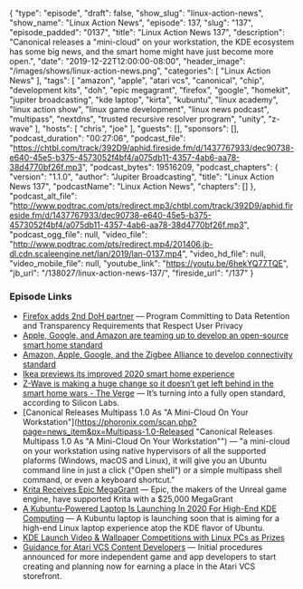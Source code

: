 {
  "type": "episode",
  "draft": false,
  "show_slug": "linux-action-news",
  "show_name": "Linux Action News",
  "episode": 137,
  "slug": "137",
  "episode_padded": "0137",
  "title": "Linux Action News 137",
  "description": "Canonical releases a \"mini-cloud\" on your workstation, the KDE ecosystem has some big news, and the smart home might have just become more open.",
  "date": "2019-12-22T12:00:00-08:00",
  "header_image": "/images/shows/linux-action-news.png",
  "categories": [
    "Linux Action News"
  ],
  "tags": [
    "amazon",
    "apple",
    "atari vcs",
    "canonical",
    "chip",
    "development kits",
    "doh",
    "epic megagrant",
    "firefox",
    "google",
    "homekit",
    "jupiter broadcasting",
    "kde laptop",
    "kirta",
    "kubuntu",
    "linux academy",
    "linux action show",
    "linux game development",
    "linux news podcast",
    "multipass",
    "nextdns",
    "trusted recursive resolver program",
    "unity",
    "z-wave"
  ],
  "hosts": [
    "chris",
    "joe"
  ],
  "guests": [],
  "sponsors": [],
  "podcast_duration": "00:27:06",
  "podcast_file": "https://chtbl.com/track/392D9/aphid.fireside.fm/d/1437767933/dec90738-e640-45e5-b375-4573052f4bf4/a075db11-4357-4ab6-aa78-38d4770bf26f.mp3",
  "podcast_bytes": 19516209,
  "podcast_chapters": {
    "version": "1.1.0",
    "author": "Jupiter Broadcasting",
    "title": "Linux Action News 137",
    "podcastName": "Linux Action News",
    "chapters": []
  },
  "podcast_alt_file": "http://www.podtrac.com/pts/redirect.mp3/chtbl.com/track/392D9/aphid.fireside.fm/d/1437767933/dec90738-e640-45e5-b375-4573052f4bf4/a075db11-4357-4ab6-aa78-38d4770bf26f.mp3",
  "podcast_ogg_file": null,
  "video_file": "http://www.podtrac.com/pts/redirect.mp4/201406.jb-dl.cdn.scaleengine.net/lan/2019/lan-0137.mp4",
  "video_hd_file": null,
  "video_mobile_file": null,
  "youtube_link": "https://youtu.be/6hekYQ77TQE",
  "jb_url": "/138027/linux-action-news-137/",
  "fireside_url": "/137"
}


### Episode Links

  * [Firefox adds 2nd DoH partner](https://blog.mozilla.org/blog/2019/12/17/firefox-announces-new-partner-in-delivering-private-and-secure-dns-services-to-users/ "Firefox adds 2nd DoH partner") — Program Committing to Data Retention and Transparency Requirements that Respect User Privacy
  * [Apple, Google, and Amazon are teaming up to develop an open-source smart home standard](https://www.theverge.com/2019/12/18/21027890/apple-google-amazon-smart-home-standard-zigbee-connected-ip-project "Apple, Google, and Amazon are teaming up to develop an open-source smart home standard")
  * [Amazon, Apple, Google, and the Zigbee Alliance to develop connectivity standard](https://www.apple.com/newsroom/2019/12/amazon-apple-google-and-the-zigbee-alliance-to-develop-connectivity-standard/ "Amazon, Apple, Google, and the Zigbee Alliance to develop connectivity standard")
  * [Ikea previews its improved 2020 smart home experience](https://www.theverge.com/2019/12/18/21025798/ikea-home-smart-scenes-shortcut-button-onboarding-upgrade-software-price "Ikea previews its improved 2020 smart home experience")
  * [Z-Wave is making a huge change so it doesn’t get left behind in the smart home wars - The Verge](https://www.theverge.com/2019/12/19/21029661/zwave-open-standard-radios-smart-home-multiple-vendors-silicon-labs "Z-Wave is making a huge change so it doesn’t get left behind in the smart home wars - The Verge") — It’s turning into a fully open standard, according to Silicon Labs.
  * [Canonical Releases Multipass 1.0 As "A Mini-Cloud On Your Workstation"](https://phoronix.com/scan.php?page=news_item&px=Multipass-1.0-Released "Canonical Releases Multipass 1.0 As "A Mini-Cloud On Your Workstation"") — "a mini-cloud on your workstation using native hypervisors of all the supported plaforms (Windows, macOS and Linux), it will give you an Ubuntu command line in just a click ("Open shell") or a simple multipass shell command, or even a keyboard shortcut."
  * [Krita Receives Epic MegaGrant](https://krita.org/en/item/krita-receives-epic-megagrant/ "Krita Receives Epic MegaGrant") — Epic, the makers of the Unreal game engine, have supported Krita with a $25,000 MegaGrant
  * [A Kubuntu-Powered Laptop Is Launching In 2020 For High-End KDE Computing](https://www.phoronix.com/scan.php?page=news_item&px=Kubuntu-Laptop-Coming "A Kubuntu-Powered Laptop Is Launching In 2020 For High-End KDE Computing") — A Kubuntu laptop is launching soon that is aiming for a high-end Linux laptop experience atop the KDE flavor of Ubuntu.
  * [KDE Launch Video & Wallpaper Competitions with Linux PCs as Prizes](https://www.omgubuntu.co.uk/2019/12/kde-plasma-competitions-tuxedo-prizes "KDE Launch Video & Wallpaper Competitions with Linux PCs as Prizes")
  * [Guidance for Atari VCS Content Developers](https://medium.com/@atarivcs/guidance-for-atari-vcs-content-developers-go-760d5522370d "Guidance for Atari VCS Content Developers") — Initial procedures announced for more independent game and app developers to start creating and planning now for earning a place in the Atari VCS storefront.


